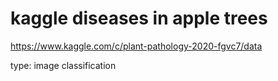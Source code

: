 # kaggle diseases in apple trees

https://www.kaggle.com/c/plant-pathology-2020-fgvc7/data

type: image classification

